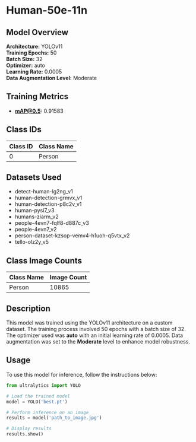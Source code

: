 # Human-50e-11n

## Model Overview

**Architecture:** YOLOv11  
**Training Epochs:** 50  
**Batch Size:** 32  
**Optimizer:** auto  
**Learning Rate:** 0.0005  
**Data Augmentation Level:** Moderate

## Training Metrics

- **mAP@0.5:** 0.91583

## Class IDs

| Class ID | Class Name |
|----------|------------|
| 0 | Person |


## Datasets Used

- detect-human-lg2ng_v1
- human-detection-grmvx_v1
- human-detection-p8c2v_v1
- human-pysi7_v3
- humans-ziarm_v2
- people-4evn7-fqlf8-d887c_v3
- people-4evn7_v2
- person-dataset-kzsop-vemv4-h1uoh-q5vtx_v2
- tello-olz2y_v5

## Class Image Counts

| Class Name | Image Count |
|------------|-------------|
| Person | 10865 |


## Description

This model was trained using the YOLOv11 architecture on a custom dataset. The training process involved 50 epochs with a batch size of 32. The optimizer used was **auto** with an initial learning rate of 0.0005. Data augmentation was set to the **Moderate** level to enhance model robustness.

## Usage

To use this model for inference, follow the instructions below:

```python
from ultralytics import YOLO

# Load the trained model
model = YOLO('best.pt')

# Perform inference on an image
results = model('path_to_image.jpg')

# Display results
results.show()
